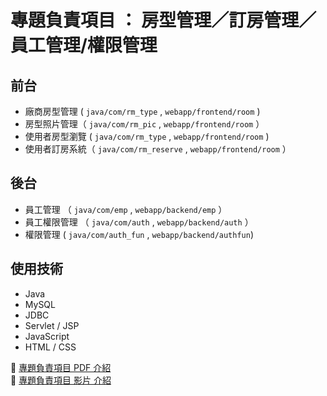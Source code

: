 # 專題負責項目 ： 房型管理／訂房管理／員工管理/權限管理

## 前台
- 廠商房型管理 ( `java/com/rm_type` , `webapp/frontend/room` )
- 房型照片管理（ `java/com/rm_pic` , `webapp/frontend/room` ）
- 使用者房型瀏覽 ( `java/com/rm_type` , `webapp/frontend/room` )
- 使用者訂房系統（ `java/com/rm_reserve` , `webapp/frontend/room` ）

## 後台
- 員工管理 （ `java/com/emp` , `webapp/backend/emp` ）
- 員工權限管理 （ `java/com/auth` , `webapp/backend/auth` ）
- 權限管理 ( `java/com/auth_fun` , `webapp/backend/authfun`)

## 使用技術
- Java
- MySQL
- JDBC
- Servlet / JSP
- JavaScript
- HTML / CSS

:pushpin:  [專題負責項目 PDF 介紹](https://drive.google.com/file/d/1Hi76ELpkAVJ6ubyuMBKfOqj_Ve1Mimsi/view?usp=sharing) <br>
:pushpin:  [專題負責項目 影片 介紹](https://youtu.be/L4H-SGi3JmM)

